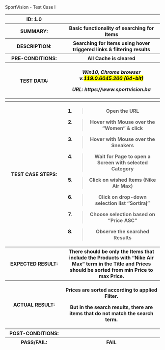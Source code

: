 SportVision - Test Case I

<table>
<colgroup>
<col style="width: 37%" />
<col style="width: 62%" />
</colgroup>
<thead>
<tr class="header">
<th>ID: 1.0</th>
<th></th>
</tr>
<tr class="odd">
<th>SUMMARY:</th>
<th>Basic functionality of searching for Items</th>
</tr>
<tr class="header">
<th>DESCRIPTION:</th>
<th>Searching for Items using hover triggered links &amp; filtering
results</th>
</tr>
<tr class="odd">
<th>PRE-CONDITIONS:</th>
<th>All Cache is cleared</th>
</tr>
<tr class="header">
<th>TEST DATA:</th>
<th><p><em>Win10, Chrome browser v.<mark>119.0.6045.200
(64-bit)</mark></em></p>
<p><em>URL: https://www.sportvision.ba</em></p></th>
</tr>
<tr class="odd">
<th></th>
<th></th>
</tr>
<tr class="header">
<th>TEST CASE STEPS:</th>
<th><ol type="1">
<li><blockquote>
<p>Open the URL</p>
</blockquote></li>
<li><blockquote>
<p>Hover with Mouse over the “Women” &amp; click</p>
</blockquote></li>
<li><blockquote>
<p>Hover with Mouse over the Sneakers</p>
</blockquote></li>
<li><blockquote>
<p>Wait for Page to open a Screen with selected Category</p>
</blockquote></li>
<li><blockquote>
<p>Click on wished Items (Nike Air Max)</p>
</blockquote></li>
<li><blockquote>
<p>Click on drop-down selection list “Sortiraj”</p>
</blockquote></li>
<li><blockquote>
<p>Choose selection based on “Price ASC”</p>
</blockquote></li>
<li><blockquote>
<p>Observe the searched Results</p>
</blockquote></li>
</ol></th>
</tr>
<tr class="odd">
<th>EXPECTED RESULT:</th>
<th>There should be only the Items that include the Products with “Nike
Air Max” term in the Title and Prices should be sorted from min Price to
max Price.</th>
</tr>
<tr class="header">
<th>ACTUAL RESULT:</th>
<th><p>Prices are sorted according to applied Filter.</p>
<p>But in the search results, there are items that do not match the
search term.</p></th>
</tr>
<tr class="odd">
<th>POST-CONDITIONS:</th>
<th></th>
</tr>
<tr class="header">
<th>PASS/FAIL:</th>
<th>FAIL</th>
</tr>
</thead>
<tbody>
</tbody>
</table>
